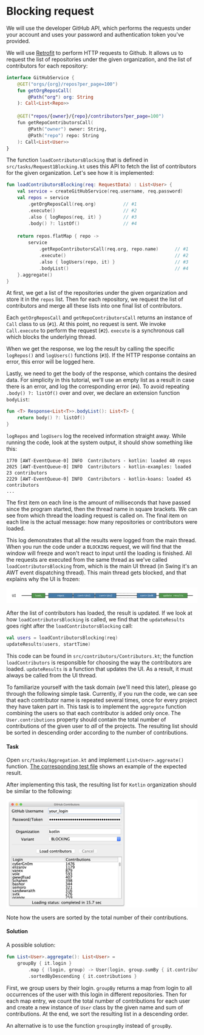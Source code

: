 # Blocking request

We will use the developer GitHub API, which performs the requests under your account
and uses your password and authentication token you've provided.

We will use [Retrofit](https://square.github.io/retrofit/) to perform HTTP requests to Github.
It allows us to request the list of repositories under the given organization,
and the list of contributors for each repository:

```kotlin
interface GitHubService {
    @GET("orgs/{org}/repos?per_page=100")
    fun getOrgReposCall(
        @Path("org") org: String
    ): Call<List<Repo>>

    @GET("repos/{owner}/{repo}/contributors?per_page=100")
    fun getRepoContributorsCall(
        @Path("owner") owner: String,
        @Path("repo") repo: String
    ): Call<List<User>>
}
```

The function `loadContributorsBlocking` that is defined in `src/tasks/Request1Blocking.kt`
uses this API to fetch the list of contributors for the given organization.
Let's see how it is implemented:

```kotlin
fun loadContributorsBlocking(req: RequestData) : List<User> {
    val service = createGitHubService(req.username, req.password)
    val repos = service
        .getOrgReposCall(req.org)          // #1
        .execute()                         // #2
        .also { logRepos(req, it) }        // #3
        .body() ?: listOf()                // #4

    return repos.flatMap { repo ->
        service
            .getRepoContributorsCall(req.org, repo.name)      // #1
            .execute()                                        // #2
            .also { logUsers(repo, it) }                      // #3
            .bodyList()                                       // #4
    }.aggregate()
}
```

At first, we get a list of the repositories under the given organization and store it in the `repos` list.
Then for each repository, we request the list of contributors and merge all these lists into one final list
of contributors.

Each `getOrgReposCall` and `getRepoContributorsCall` returns an instance of `Call` class to us (`#1`).
At this point, no request is sent. 
We invoke `Call.execute` to perform the request (`#2`).
`execute` is a synchronous call which blocks the underlying thread.

When we get the response, we log the result by calling the specific `logRepos()` and `logUsers()` functions (`#3`).
If the HTTP response contains an error, this error will be logged here.

Lastly, we need to get the body of the response, which contains the desired data.
For simplicity in this tutorial, we'll use an empty list as a result in case
there is an error, and log the corresponding error (`#4`).
To avoid repeating `.body() ?: listOf()` over and over, 
we declare an extension function `bodyList`:

```kotlin
fun <T> Response<List<T>>.bodyList(): List<T> {
    return body() ?: listOf()
}
```   

`logRepos` and `logUsers` log the received information straight away.
While running the code, look at the system output, it should show something like this:

```
1770 [AWT-EventQueue-0] INFO  Contributors - kotlin: loaded 40 repos
2025 [AWT-EventQueue-0] INFO  Contributors - kotlin-examples: loaded 23 contributors
2229 [AWT-EventQueue-0] INFO  Contributors - kotlin-koans: loaded 45 contributors
...
```

The first item on each line is the amount of milliseconds that have passed since the program started, then the thread name in square brackets.
We can see from which thread the loading request is called on.
The final item on each line is the actual message: how many repositories or contributors were loaded.

This log demonstrates that all the results were logged from the main thread.
When you run the code under a `BLOCKING` request, we will find that the window will freeze and won't react to input
until the loading is finished.
All the requests are executed from the same thread as we've called `loadContributorsBlocking` from,
which is the main UI thread (in Swing it's an AWT event dispatching thread).
This main thread gets blocked, and that explains why the UI is frozen:

![](./assets/2-blocking/Blocking.png)

After the list of contributors has loaded, the result is updated.
If we look at how `loadContributorsBlocking` is called, we find that the `updateResults` goes right
after the `loadContributorsBlocking` call:

```kotlin
val users = loadContributorsBlocking(req)
updateResults(users, startTime)
```

This code can be found in `src/contributors/Contributors.kt`;
the function `loadContributors` is responsible for choosing the way
the contributors are loaded.
`updateResults` is a function that updates the UI.
As a result, it must always be called from the UI thread.

To familiarize yourself with the task domain (we'll need this later), please go through the following simple task.
Currently, if you run the code, we can see that each contributor name is repeated several times, once for every
project they have taken part in. This task is to implement the `aggregate` function combining the users so that each 
contributor is added only once. The `User.contributions` property should contain the total number of contributions
of the given user to *all* of the projects.
The resulting list should be sorted in descending order according to the number of contributions.

#### Task

Open `src/tasks/Aggregation.kt` and implement `List<User>.aggreate()` function.
[The corresponding test file](https://www.jetbrains.com/help/idea/navigating-between-test-and-test-subject.html)
shows an example of the expected result.

After implementing this task, the resulting list for `Kotlin` organization should be similar to the following:

![](./assets/2-blocking/Aggregate.png)

Note how the users are sorted by the total number of their contributions.  


#### Solution

A possible solution:

```kotlin
fun List<User>.aggregate(): List<User> =
    groupBy { it.login }
        .map { (login, group) -> User(login, group.sumBy { it.contributions }) }
        .sortedByDescending { it.contributions }
```

First, we group users by their login.
`groupBy` returns a map from login to all occurrences of the user with this login in different repositories.
Then for each map entry, we count the total number of contributions for each user and 
create a new instance of `User` class by the given name and sum of contributions.
At the end, we sort the resulting list in a descending order.

An alternative is to use the function `groupingBy` instead of `groupBy`.
